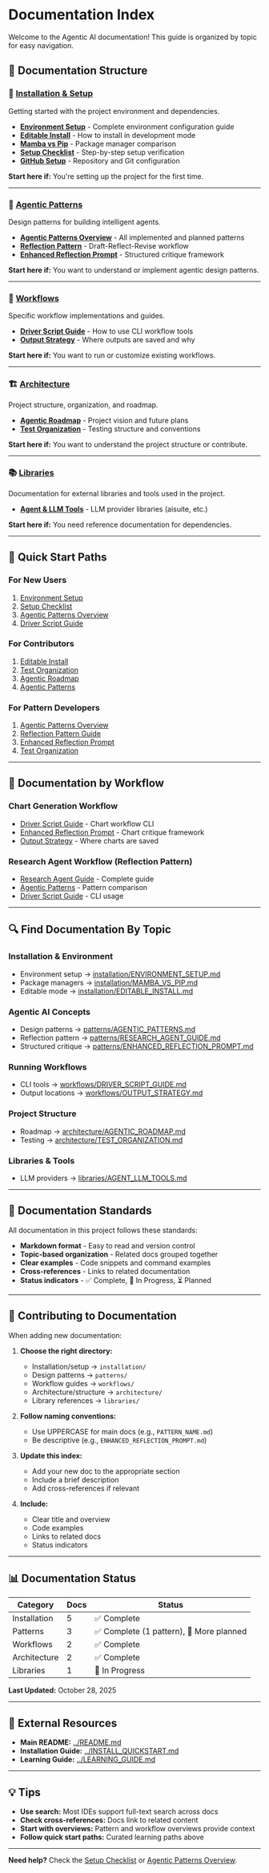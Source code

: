 # Documentation Index

Welcome to the Agentic AI documentation! This guide is organized by topic for easy navigation.

## 📁 Documentation Structure

### 🔧 [Installation & Setup](./installation/)

Getting started with the project environment and dependencies.

- **[Environment Setup](./installation/ENVIRONMENT_SETUP.md)** - Complete environment configuration guide
- **[Editable Install](./installation/EDITABLE_INSTALL.md)** - How to install in development mode
- **[Mamba vs Pip](./installation/MAMBA_VS_PIP.md)** - Package manager comparison
- **[Setup Checklist](./installation/SETUP_CHECKLIST.md)** - Step-by-step setup verification
- **[GitHub Setup](./installation/GITHUB_SETUP.md)** - Repository and Git configuration

**Start here if:** You're setting up the project for the first time.

---

### 🎯 [Agentic Patterns](./patterns/)

Design patterns for building intelligent agents.

- **[Agentic Patterns Overview](./patterns/AGENTIC_PATTERNS.md)** - All implemented and planned patterns
- **[Reflection Pattern](./patterns/RESEARCH_AGENT_GUIDE.md)** - Draft-Reflect-Revise workflow
- **[Enhanced Reflection Prompt](./patterns/ENHANCED_REFLECTION_PROMPT.md)** - Structured critique framework

**Start here if:** You want to understand or implement agentic design patterns.

---

### 🔄 [Workflows](./workflows/)

Specific workflow implementations and guides.

- **[Driver Script Guide](./workflows/DRIVER_SCRIPT_GUIDE.md)** - How to use CLI workflow tools
- **[Output Strategy](./workflows/OUTPUT_STRATEGY.md)** - Where outputs are saved and why

**Start here if:** You want to run or customize existing workflows.

---

### 🏗️ [Architecture](./architecture/)

Project structure, organization, and roadmap.

- **[Agentic Roadmap](./architecture/AGENTIC_ROADMAP.md)** - Project vision and future plans
- **[Test Organization](./architecture/TEST_ORGANIZATION.md)** - Testing structure and conventions

**Start here if:** You want to understand the project structure or contribute.

---

### 📚 [Libraries](./libraries/)

Documentation for external libraries and tools used in the project.

- **[Agent & LLM Tools](./libraries/AGENT_LLM_TOOLS.md)** - LLM provider libraries (aisuite, etc.)

**Start here if:** You need reference documentation for dependencies.

---

## 🚀 Quick Start Paths

### For New Users

1. [Environment Setup](./installation/ENVIRONMENT_SETUP.md)
2. [Setup Checklist](./installation/SETUP_CHECKLIST.md)
3. [Agentic Patterns Overview](./patterns/AGENTIC_PATTERNS.md)
4. [Driver Script Guide](./workflows/DRIVER_SCRIPT_GUIDE.md)

### For Contributors

1. [Editable Install](./installation/EDITABLE_INSTALL.md)
2. [Test Organization](./architecture/TEST_ORGANIZATION.md)
3. [Agentic Roadmap](./architecture/AGENTIC_ROADMAP.md)
4. [Agentic Patterns](./patterns/AGENTIC_PATTERNS.md)

### For Pattern Developers

1. [Agentic Patterns Overview](./patterns/AGENTIC_PATTERNS.md)
2. [Reflection Pattern Guide](./patterns/RESEARCH_AGENT_GUIDE.md)
3. [Enhanced Reflection Prompt](./patterns/ENHANCED_REFLECTION_PROMPT.md)
4. [Test Organization](./architecture/TEST_ORGANIZATION.md)

---

## 📖 Documentation by Workflow

### Chart Generation Workflow

- [Driver Script Guide](./workflows/DRIVER_SCRIPT_GUIDE.md) - Chart workflow CLI
- [Enhanced Reflection Prompt](./patterns/ENHANCED_REFLECTION_PROMPT.md) - Chart critique framework
- [Output Strategy](./workflows/OUTPUT_STRATEGY.md) - Where charts are saved

### Research Agent Workflow (Reflection Pattern)

- [Research Agent Guide](./patterns/RESEARCH_AGENT_GUIDE.md) - Complete guide
- [Agentic Patterns](./patterns/AGENTIC_PATTERNS.md) - Pattern comparison
- [Driver Script Guide](./workflows/DRIVER_SCRIPT_GUIDE.md) - CLI usage

---

## 🔍 Find Documentation By Topic

### Installation & Environment
- Environment setup → [installation/ENVIRONMENT_SETUP.md](./installation/ENVIRONMENT_SETUP.md)
- Package managers → [installation/MAMBA_VS_PIP.md](./installation/MAMBA_VS_PIP.md)
- Editable mode → [installation/EDITABLE_INSTALL.md](./installation/EDITABLE_INSTALL.md)

### Agentic AI Concepts
- Design patterns → [patterns/AGENTIC_PATTERNS.md](./patterns/AGENTIC_PATTERNS.md)
- Reflection pattern → [patterns/RESEARCH_AGENT_GUIDE.md](./patterns/RESEARCH_AGENT_GUIDE.md)
- Structured critique → [patterns/ENHANCED_REFLECTION_PROMPT.md](./patterns/ENHANCED_REFLECTION_PROMPT.md)

### Running Workflows
- CLI tools → [workflows/DRIVER_SCRIPT_GUIDE.md](./workflows/DRIVER_SCRIPT_GUIDE.md)
- Output locations → [workflows/OUTPUT_STRATEGY.md](./workflows/OUTPUT_STRATEGY.md)

### Project Structure
- Roadmap → [architecture/AGENTIC_ROADMAP.md](./architecture/AGENTIC_ROADMAP.md)
- Testing → [architecture/TEST_ORGANIZATION.md](./architecture/TEST_ORGANIZATION.md)

### Libraries & Tools
- LLM providers → [libraries/AGENT_LLM_TOOLS.md](./libraries/AGENT_LLM_TOOLS.md)

---

## 📝 Documentation Standards

All documentation in this project follows these standards:

- **Markdown format** - Easy to read and version control
- **Topic-based organization** - Related docs grouped together
- **Clear examples** - Code snippets and command examples
- **Cross-references** - Links to related documentation
- **Status indicators** - ✅ Complete, 🚧 In Progress, ⏳ Planned

---

## 🤝 Contributing to Documentation

When adding new documentation:

1. **Choose the right directory:**
   - Installation/setup → `installation/`
   - Design patterns → `patterns/`
   - Workflow guides → `workflows/`
   - Architecture/structure → `architecture/`
   - Library references → `libraries/`

2. **Follow naming conventions:**
   - Use UPPERCASE for main docs (e.g., `PATTERN_NAME.md`)
   - Be descriptive (e.g., `ENHANCED_REFLECTION_PROMPT.md`)

3. **Update this index:**
   - Add your new doc to the appropriate section
   - Include a brief description
   - Add cross-references if relevant

4. **Include:**
   - Clear title and overview
   - Code examples
   - Links to related docs
   - Status indicators

---

## 📊 Documentation Status

| Category | Docs | Status |
|----------|------|--------|
| Installation | 5 | ✅ Complete |
| Patterns | 3 | ✅ Complete (1 pattern), 🚧 More planned |
| Workflows | 2 | ✅ Complete |
| Architecture | 2 | ✅ Complete |
| Libraries | 1 | 🚧 In Progress |

**Last Updated:** October 28, 2025

---

## 🔗 External Resources

- **Main README:** [../README.md](../README.md)
- **Installation Guide:** [../INSTALL_QUICKSTART.md](../INSTALL_QUICKSTART.md)
- **Learning Guide:** [../LEARNING_GUIDE.md](../LEARNING_GUIDE.md)

---

## 💡 Tips

- **Use search:** Most IDEs support full-text search across docs
- **Check cross-references:** Docs link to related content
- **Start with overviews:** Pattern and workflow overviews provide context
- **Follow quick start paths:** Curated learning paths above

---

**Need help?** Check the [Setup Checklist](./installation/SETUP_CHECKLIST.md) or [Agentic Patterns Overview](./patterns/AGENTIC_PATTERNS.md).
